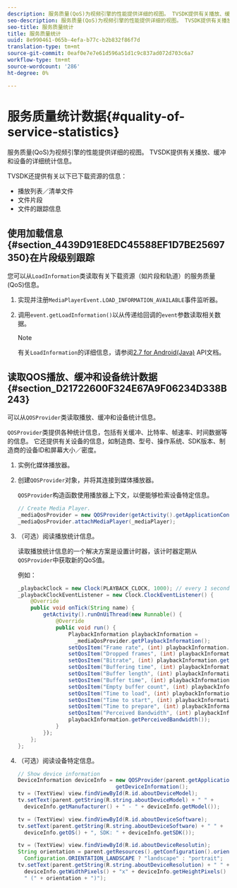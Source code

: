 ```yaml
---
description: 服务质量(QoS)为视频引擎的性能提供详细的视图。 TVSDK提供有关播放、缓冲和设备的详细统计信息。
seo-description: 服务质量(QoS)为视频引擎的性能提供详细的视图。 TVSDK提供有关播放、缓冲和设备的详细统计信息。
seo-title: 服务质量统计
title: 服务质量统计
uuid: 8e990461-065b-4efa-b77c-b2b832f86f7d
translation-type: tm+mt
source-git-commit: 0eaf0e7e7e61d596a51d1c9c837ad072d703c6a7
workflow-type: tm+mt
source-wordcount: '286'
ht-degree: 0%

---
```



# 服务质量统计数据{#quality-of-service-statistics}

服务质量(QoS)为视频引擎的性能提供详细的视图。 TVSDK提供有关播放、缓冲和设备的详细统计信息。

TVSDK还提供有关以下已下载资源的信息：

* 播放列表／清单文件
* 文件片段
* 文件的跟踪信息

## 使用加载信息{#section_4439D91E8EDC45588EF1D7BE25697350}在片段级别跟踪

您可以从`LoadInformation`类读取有关下载资源（如片段和轨道）的服务质量(QoS)信息。

1. 实现并注册`MediaPlayerEvent.LOAD_INFORMATION_AVAILABLE`事件监听器。
1. 调用`event.getLoadInformation()`以从传递给回调的`event`参数读取相关数据。

   >[!NOTE]
   >
   >有关`LoadInformation`的详细信息，请参阅[2.7 for Android(Java)](https://help.adobe.com/en_US/primetime/api/psdk/javadoc_2.7/index.html) API文档。

## 读取QOS播放、缓冲和设备统计数据{#section_D21722600F324E67A9F06234D338B243}

可以从`QOSProvider`类读取播放、缓冲和设备统计信息。

`QOSProvider`类提供各种统计信息，包括有关缓冲、比特率、帧速率、时间数据等的信息。 它还提供有关设备的信息，如制造商、型号、操作系统、SDK版本、制造商的设备ID和屏幕大小／密度。

1. 实例化媒体播放器。
1. 创建`QOSProvider`对象，并将其连接到媒体播放器。

   `QOSProvider`构造函数使用播放器上下文，以便能够检索设备特定信息。

   ```java
   // Create Media Player. 
   _mediaQosProvider = new QOSProvider(getActivity().getApplicationContext()); 
   _mediaQosProvider.attachMediaPlayer(_mediaPlayer);
   ```

1. （可选）阅读播放统计信息。

   读取播放统计信息的一个解决方案是设置计时器，该计时器定期从`QOSProvider`中获取新的QoS值。

   例如：

   ```java
   _playbackClock = new Clock(PLAYBACK_CLOCK, 1000); // every 1 second 
   _playbackClockEventListener = new Clock.ClockEventListener() { 
       @Override 
       public void onTick(String name) { 
           getActivity().runOnUiThread(new Runnable() { 
               @Override 
               public void run() { 
                   PlaybackInformation playbackInformation =  
                     _mediaQosProvider.getPlaybackInformation();  
                   setQosItem("Frame rate", (int) playbackInformation.getFrameRate());  
                   setQosItem("Dropped frames", (int) playbackInformation.getDroppedFrameCount()); 
                   setQosItem("Bitrate", (int) playbackInformation.getBitrate()); 
                   setQosItem("Buffering time", (int) playbackInformation.getBufferingTime());  
                   setQosItem("Buffer length", (int) playbackInformation.getBufferLength());  
                   setQosItem("Buffer time", (int) playbackInformation.getBufferTime());  
                   setQosItem("Empty buffer count", (int) playbackInformation.getEmptyBufferCount());  
                   setQosItem("Time to load", (int) playbackInformation.getTimeToLoad());  
                   setQosItem("Time to start", (int) playbackInformation.getTimeToStart()); 
                   setQosItem("Time to prepare", (int) playbackInformation.getTimeToPrepare()); 
                   setQosItem("Perceived Bandwidth", (int) playbackInformation.getPerceivedBandwidth());   
                   playbackInformation.getPerceivedBandwidth()); 
               } 
           }); 
       }; 
   }; 
   ```

1. （可选）阅读设备特定信息。

   ```java
   // Show device information 
   DeviceInformation deviceInfo = new QOSProvider(parent.getApplicationContext()). 
                                  getDeviceInformation(); 
   tv = (TextView) view.findViewById(R.id.aboutDeviceModel); 
   tv.setText(parent.getString(R.string.aboutDeviceModel) + " " +  
     deviceInfo.getManufacturer() + " - " + deviceInfo.getModel()); 
   
   tv = (TextView) view.findViewById(R.id.aboutDeviceSoftware); 
   tv.setText(parent.getString(R.string.aboutDeviceSoftware) + " " +  
     deviceInfo.getOS() + ", SDK: " + deviceInfo.getSDK()); 
   
   tv = (TextView) view.findViewById(R.id.aboutDeviceResolutin); 
   String orientation = parent.getResources().getConfiguration().orientation ==  
     Configuration.ORIENTATION_LANDSCAPE ? "landscape" : "portrait"; 
   tv.setText(parent.getString(R.string.aboutDeviceResolution) + " " +  
     deviceInfo.getWidthPixels() + "x" + deviceInfo.getHeightPixels() +  
     " (" + orientation + ")"); 
   ```

